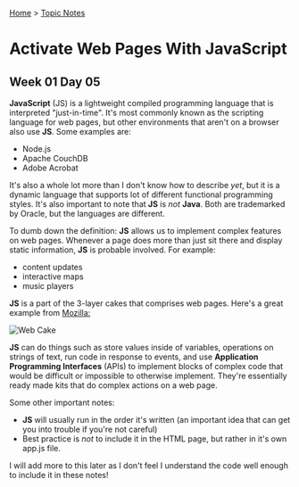 [Home](README.md) > [Topic Notes](topicNotes.md)

# Activate Web Pages With JavaScript

## Week 01 Day 05

**JavaScript** (JS) is a lightweight compiled programming language that is interpreted "just-in-time".
It's most commonly known as the scripting language for web pages, but other environments that aren't on a browser also use **JS**.
Some examples are:

- Node.js
- Apache CouchDB
- Adobe Acrobat

It's also a whole lot more than I don't know how to describe *yet*, but it is a dynamic language that supports lot of different functional programming styles.
It's also important to note that **JS** is *not* **Java**.
Both are trademarked by Oracle, but the languages are different.

To dumb down the definition: **JS** allows us to implement complex features on web pages.
Whenever a page does more than just sit there and display static information, **JS** is probable involved.
For example:

- content updates
- interactive maps
- music players

**JS** is a part of the 3-layer cakes that comprises web pages.
Here's a great example from [Mozilla:](https://developer.mozilla.org/en-US/docs/Learn/JavaScript/First_steps/What_is_JavaScript)

![Web Cake](https://developer.mozilla.org/en-US/docs/Learn/JavaScript/First_steps/What_is_JavaScript/cake.png)

**JS** can do things such as store values inside of variables, operations on strings of text, run code in response to events, and use **Application Programming Interfaces** (APIs) to implement blocks of complex code that would be difficult or impossible to otherwise implement.
They're essentially ready made kits that do complex actions on a web page.

Some other important notes:

- **JS** will usually run in the order it's written (an important idea that can get you into trouble if you're not careful)
- Best practice is *not* to include it in the HTML page, but rather in it's own app.js file.

I will add more to this later as I don't feel I understand the code well enough to include it in these notes!